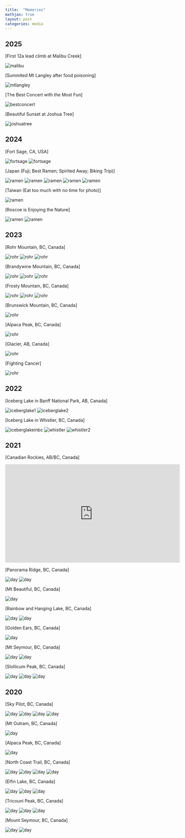 ```yaml
---
title:  "Memories"
mathjax: true
layout: post
categories: media
---
```

## 2025
[First 12a lead climb at Malibu Creek]

![malibu](/first12a.jpg)

[Summited Mt Langley after food poisoning]

![mtlangley](/MtLangley.jpg)

[The Best Concert with the Most Fun]

![bestconcert](/bestconcert.jpg)

[Beautiful Sunset at Joshua Tree]

![joshuatree](/joshuatree.jpg)

## 2024
[Fort Sage, CA, USA]

![fortsage](/assets/fortsage2.jpg)
![fortsage](/assets/sapolite.jpg)

[Japan (Fuji; Best Ramen; Spirited Away; Biking Trip)]

![ramen](/assets/mtfuji.jpg)
![ramen](/assets/ramen.jpg)
![ramen](/assets/spiritedaway.jpg)
![ramen](/assets/japanbike.jpg)
![ramen](/assets/japanbike2.jpg)

[Taiwan (Eat too much with no time for photo)]

![ramen](/assets/taiwanmango.jpg)

[Roscoe is Enjoying the Nature]

![ramen](/assets/roscoe2.jpg)
![ramen](/assets/roscoe.jpg)

## 2023
[Rohr Mountain, BC, Canada]

![rohr](/assets/rohr.jpg)
![rohr](/assets/rohr2.jpg)
![rohr](/assets/rohr3.jpg)

[Brandywine Mountain, BC, Canada]

![rohr](/assets/brandywine.jpg)
![rohr](/assets/brandywine2.jpg)
![rohr](/assets/brandywine3.jpg)

[Frosty Mountain, BC, Canada]

![rohr](/assets/frosty.jpg)
![rohr](/assets/frosty2.jpg)
![rohr](/assets/frosty3.jpg)

[Brunswick Mountain, BC, Canada]

![rohr](/assets/brunswick.jpg)

[Alpaca Peak, BC, Canada]

![rohr](/assets/alpaca.jpg)

[Glacier, AB, Canada]

![rohr](/assets/glacier.jpg)

[Fighting Cancer]

![rohr](/assets/surgery.jpg)

## 2022

[Iceberg Lake in Banff National Park, AB, Canada]

![iceberglake1](/assets/iceberglake1.jpg)
![iceberglake2](/assets/iceberglake2.jpg)

[Iceberg Lake in Whistler, BC, Canada]

![iceberglakeinbc](/assets/iceberglakeinbc.jpg)
![whistler](/assets/whistler.jpg)
![whistler2](/assets/whistler2.jpg)

## 2021

[Canadian Rockies, AB/BC, Canada]

<iframe width="560" height="315" src="https://www.youtube.com/embed/prqpy1ecI2k?si=iZ9SdEf19mryxd2O" title="YouTube video player" frameborder="0" allow="accelerometer; autoplay; clipboard-write; encrypted-media; gyroscope; picture-in-picture; web-share" referrerpolicy="strict-origin-when-cross-origin" allowfullscreen></iframe>

[Panorama Ridge, BC, Canada]

![day](/assets/panaromaridge.jpg)
![day](/assets/evening.jpg)

[Mt Beautiful, BC, Canada]

![day](/assets/mtbeautiful.jpg)

[Rainbow and Hanging Lake, BC, Canada]

![day](/assets/rainbowlake.jpg)
![day](/assets/snowbath.jpg)

[Golden Ears, BC, Canada]

![day](/assets/goldenears.jpg)

[Mt Seymour, BC, Canada]

![day](/assets/seymour1.jpg)
![day](/assets/Seymour2.jpg)

[Slollicum Peak, BC, Canada]

![day](/assets/SlollicumPeak1.jpg)
![day](/assets/tentslollicumpeak.jpg)
![day](/assets/bbqslollicumpeak.jpg)

## 2020

[Sky Pilot, BC, Canada]

![day](/assets/26.jpg)
![day](/assets/27.jpg)
![day](/assets/14.jpg)
![day](/assets/13.jpg)

[Mt Outram, BC, Canada]

![day](/assets/3.jpg)

[Alpaca Peak, BC, Canada]

![day](/assets/1.jpg)

[North Coast Trail, BC, Canada]

![day](/assets/9.jpg)
![day](/assets/7.jpg)
![day](/assets/6.jpg)
![day](/assets/4.jpg)

[Elfin Lake, BC, Canada]

![day](/assets/23.jpg)
![day](/assets/22.jpg)
![day](/assets/21.jpg)

[Tricouni Peak, BC, Canada]

![day](/assets/19.jpg)
![day](/assets/18.jpg)
![day](/assets/17.jpg)

[Mount Seymour, BC, Canada]

![day](/assets/24.jpg)
![day](/assets/25.jpg)
